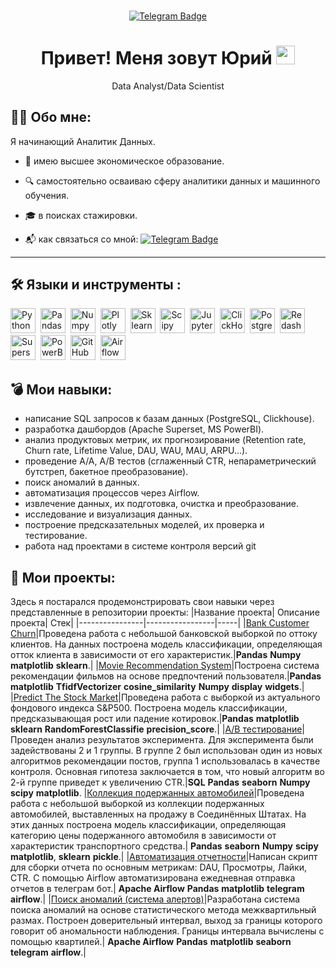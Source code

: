 ### 

<div id="badges" align="center">
  <a href="https://t.me/godz_24">
  <img src="https://img.shields.io/badge/Telegram-blue?logo=telegram&logoColor=white&style=for-the-badge" alt="Telegram Badge"/>
  </a>
</div>
<div align='center'>
<h1>
 Привет! Меня зовут Юрий <img src="https://media.giphy.com/media/hvRJCLFzcasrR4ia7z/giphy.gif" width="30px"/>
</h1>
 Data Analyst/Data Scientist
  </div>
  
## :man_technologist: Обо мне:
Я начинающий Аналитик Данных. 
- :rocket: имею высшее экономическое образование.

- :mag: самостоятельно осваиваю сферу аналитики данных и машинного обучения.

- :mortar_board: в поисках стажировки.

- :mailbox_with_mail: как связаться со мной: [![Telegram Badge](https://img.shields.io/badge/Telegram-blue?logo=telegram&logoColor=white)](https://t.me/godz_24)
---

## :hammer_and_wrench: Языки и инструменты :
<div>
  <img src="https://img.shields.io/badge/python-white?logo=python&style=for-the-badge" title="Python" alt="Python" height="40"/>&nbsp;
  <img src="https://img.shields.io/badge/pandas-white?logo=pandas&logoColor=blue&style=for-the-badge" title="Pandas" alt="Pandas" height="40"/>&nbsp;
  <img src="https://img.shields.io/badge/numpy-white?logo=numpy&logoColor=blue&style=for-the-badge" title="Numpy" alt="Numpy" height="40"/>&nbsp;
  <img src="https://img.shields.io/badge/plotly-white?logo=plotly&logoColor=blue&style=for-the-badge" title="Plotly" alt="Plotly" height="40"/>&nbsp;
  <img src="https://img.shields.io/badge/sklearn-white?logo=Scikit-learn&logoColor=blue&style=for-the-badge" title="Sklearn" alt="Sklearn" height="40"/>&nbsp;
  <img src="https://img.shields.io/badge/Scipy-white?logo=Scipy&logoColor=black&style=for-the-badge" title="Scipy" alt="Scipy" height="40"/>&nbsp;
  <img src="https://img.shields.io/badge/Jupyter_notebook-white?logo=Jupyter&style=for-the-badge" title="Jupyter" alt="Jupyter" height="40"/>&nbsp;
  <img src="https://img.shields.io/badge/Clickhouse-white?logo=Clickhouse&style=for-the-badge" title="ClickHouse" alt="ClickHouse" height="40"/>&nbsp;
  <img src="https://img.shields.io/badge/PostgreSQL-white?logo=PostgreSQL&s&style=for-the-badge" title="PostgreSQL" alt="PostgreSQL" height="40"/>&nbsp;
  <img src="https://img.shields.io/badge/redash-white?logo=Redash&logoColor=black&style=for-the-badge" title="Redash" alt="Redash" height="40"/>&nbsp;
  <img src="https://img.shields.io/badge/Superset-white?logo=ApacheSuperset&s&style=for-the-badge" title="Superset"  alt="Superset" height="40"/>&nbsp;
  <img src="https://img.shields.io/badge/PowerBI-white?logo=PowerBI&s&logoColor=yellow&style=for-the-badge" title="PowerBI" alt="PowerBI" height="40"/>&nbsp;
  <img src="https://img.shields.io/badge/github-white?logo=github&logoColor=black&style=for-the-badge" title="GitHub" alt="GitHub" height="40"/>&nbsp;
  <img src="https://img.shields.io/badge/Airflow-white?logo=Airflow&style=for-the-badge" title="Airflow" alt="Airflow" height="40"/>&nbsp;

  </div>

## :bomb: Мои навыки:
<ul>
<li>написание SQL запросов к базам данных (PostgreSQL, Clickhouse).
<li>разработка дашбордов (Apache Superset, MS PowerBI).
<li>анализ продуктовых метрик, их прогнозирование (Retention rate, Churn rate, Lifetime Value, DAU, WAU, MAU, ARPU...). 
<li>проведение A/A, A/B тестов (сглаженный CTR, непараметрический бутстреп, бакетное преобразование).
<li>поиск аномалий в данных.
<li>автоматизация процессов через Airflow.
<li>извлечение данных, их подготовка, очистка и преобразование.
<li>исследование и визуализация данных.
<li>построение предсказательных моделей, их проверка и тестирование.
<li>работа над проектами в системе контроля версий git

</ul>
  
</div>

## :book: Мои проекты:
Здесь я постарался продемонстрировать свои навыки через представленные в репозитории проекты:
|Название проекта| Описание проекта| Стек|
|----------------|-----------------|-----|
|[Bank Customer Churn]()|Проведена работа с небольшой банковской выборкой по оттоку клиентов. На данных построена модель классификации, определяющая отток клиента в зависимости от его характеристик.|**Pandas** **Numpy** **matplotlib** **sklearn**.|
|[Movie Recommendation System]()|Построена система рекомендации фильмов на основе предпочтений пользователя.|**Pandas** **matplotlib** **TfidfVectorizer** **cosine_similarity** **Numpy** **display** **widgets**.|
|[Predict The Stock Market]()|Проведена работа с выборкой из актуального фондового индекса S&P500. Построена модель классификации, предсказывающая рост или падение котировок.|**Pandas** **matplotlib** **sklearn** **RandomForestClassifie** **precision_score**.|
|[A/B тестирование]()|Проведен анализ результатов эксперимента. Для эксперимента были задействованы 2 и 1 группы. В группе 2 был использован один из новых алгоритмов рекомендации постов, группа 1 использовалась в качестве контроля. Основная гипотеза заключается в том, что новый алгоритм во 2-й группе приведет к увеличению CTR.|**SQL** **Pandas** **seaborn** **Numpy** **scipy** **matplotlib**.
|[Коллекция подержанных автомобилей]()|Проведена работа с небольшой выборкой из коллекции подержанных автомобилей, выставленных на продажу в Соединённых Штатах. На этих данных построена модель классификации, определяющая категорию цены подержанного автомобиля в зависимости от характеристик транспортного средства.| **Pandas** **seaborn** **Numpy** **scipy** **matplotlib**, **sklearn** **pickle**.|
|[Автоматизация отчетности]()|Написан скрипт для сборки отчета по основным метрикам: DAU, Просмотры, Лайки, CTR. С помощью Airflow автоматизирована ежедневная отправка отчетов в телеграм бот.|  **Apache Airflow** **Pandas** **matplotlib** **telegram** **airflow**.|
|[Поиск аномалий (система алертов)]()|Разработана система поиска аномалий на основе статистического метода межквартильный размах. Построен доверительный интервал, выход за границы которого говорит об аномальности наблюдения. Границы интервала вычислены с помощью квартилей.|  **Apache Airflow** **Pandas** **matplotlib** **seaborn** **telegram** **airflow**.|



<!--
**YuraOs/YuraOs** is a ✨ _special_ ✨ repository because its `README.md` (this file) appears on your GitHub profile.

Here are some ideas to get you started:

- 🔭 I’m currently working on ...
- 🌱 I’m currently learning ...
- 👯 I’m looking to collaborate on ...
- 🤔 I’m looking for help with ...
- 💬 Ask me about ...
- 📫 How to reach me: ...
- 😄 Pronouns: ...
- ⚡ Fun fact: ...
-->
